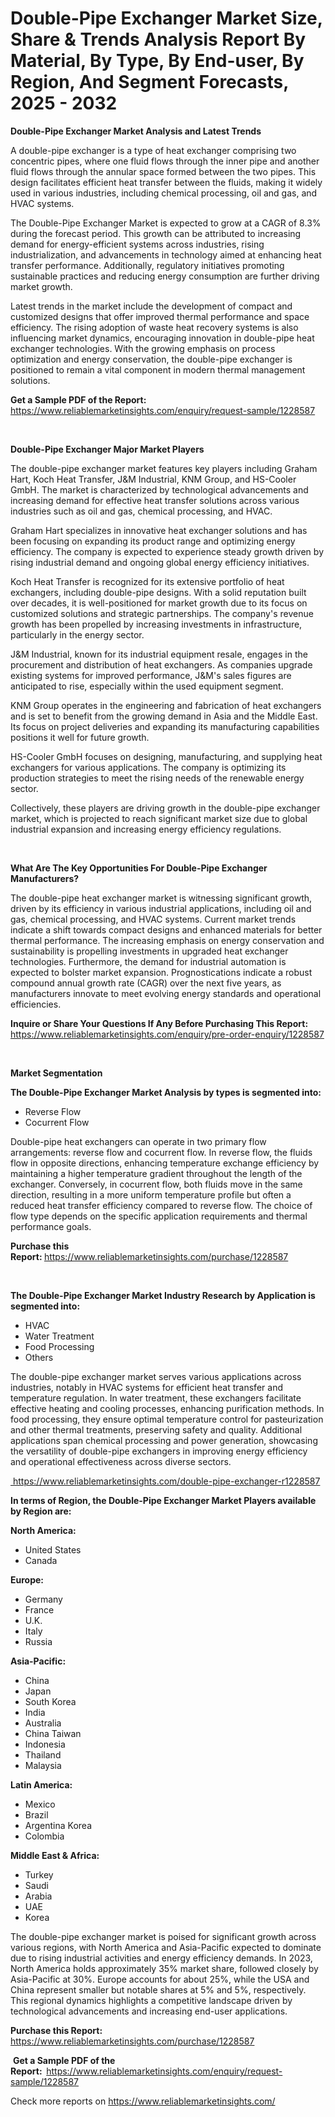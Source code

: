 <p><h1>Double-Pipe Exchanger Market Size, Share & Trends Analysis Report By Material, By Type, By End-user, By Region, And Segment Forecasts, 2025 - 2032</h1></p><p><strong>Double-Pipe Exchanger Market Analysis and Latest Trends</strong></p>
<p><p>A double-pipe exchanger is a type of heat exchanger comprising two concentric pipes, where one fluid flows through the inner pipe and another fluid flows through the annular space formed between the two pipes. This design facilitates efficient heat transfer between the fluids, making it widely used in various industries, including chemical processing, oil and gas, and HVAC systems. </p><p>The Double-Pipe Exchanger Market is expected to grow at a CAGR of 8.3% during the forecast period. This growth can be attributed to increasing demand for energy-efficient systems across industries, rising industrialization, and advancements in technology aimed at enhancing heat transfer performance. Additionally, regulatory initiatives promoting sustainable practices and reducing energy consumption are further driving market growth. </p><p>Latest trends in the market include the development of compact and customized designs that offer improved thermal performance and space efficiency. The rising adoption of waste heat recovery systems is also influencing market dynamics, encouraging innovation in double-pipe heat exchanger technologies. With the growing emphasis on process optimization and energy conservation, the double-pipe exchanger is positioned to remain a vital component in modern thermal management solutions.</p></p>
<p><strong>Get a Sample PDF of the Report:&nbsp;</strong> <a href="https://www.reliablemarketinsights.com/enquiry/request-sample/1228587?utm_campaign=2943&utm_medium=2&utm_source=Github&utm_content=ia&utm_term=12042025&utm_id=double-pipe-exchanger">https://www.reliablemarketinsights.com/enquiry/request-sample/1228587</a></p>
<p>&nbsp;</p>
<p><strong>Double-Pipe Exchanger Major Market Players</strong></p>
<p><p>The double-pipe exchanger market features key players including Graham Hart, Koch Heat Transfer, J&M Industrial, KNM Group, and HS-Cooler GmbH. The market is characterized by technological advancements and increasing demand for effective heat transfer solutions across various industries such as oil and gas, chemical processing, and HVAC.</p><p>Graham Hart specializes in innovative heat exchanger solutions and has been focusing on expanding its product range and optimizing energy efficiency. The company is expected to experience steady growth driven by rising industrial demand and ongoing global energy efficiency initiatives.</p><p>Koch Heat Transfer is recognized for its extensive portfolio of heat exchangers, including double-pipe designs. With a solid reputation built over decades, it is well-positioned for market growth due to its focus on customized solutions and strategic partnerships. The company's revenue growth has been propelled by increasing investments in infrastructure, particularly in the energy sector.</p><p>J&M Industrial, known for its industrial equipment resale, engages in the procurement and distribution of heat exchangers. As companies upgrade existing systems for improved performance, J&M's sales figures are anticipated to rise, especially within the used equipment segment.</p><p>KNM Group operates in the engineering and fabrication of heat exchangers and is set to benefit from the growing demand in Asia and the Middle East. Its focus on project deliveries and expanding its manufacturing capabilities positions it well for future growth.</p><p>HS-Cooler GmbH focuses on designing, manufacturing, and supplying heat exchangers for various applications. The company is optimizing its production strategies to meet the rising needs of the renewable energy sector.</p><p>Collectively, these players are driving growth in the double-pipe exchanger market, which is projected to reach significant market size due to global industrial expansion and increasing energy efficiency regulations.</p></p>
<p>&nbsp;</p>
<p><strong>What Are The Key Opportunities For Double-Pipe Exchanger Manufacturers?</strong></p>
<p><p>The double-pipe heat exchanger market is witnessing significant growth, driven by its efficiency in various industrial applications, including oil and gas, chemical processing, and HVAC systems. Current market trends indicate a shift towards compact designs and enhanced materials for better thermal performance. The increasing emphasis on energy conservation and sustainability is propelling investments in upgraded heat exchanger technologies. Furthermore, the demand for industrial automation is expected to bolster market expansion. Prognostications indicate a robust compound annual growth rate (CAGR) over the next five years, as manufacturers innovate to meet evolving energy standards and operational efficiencies.</p></p>
<p><strong>Inquire or Share Your Questions If Any Before Purchasing This Report:</strong> <a href="https://www.reliablemarketinsights.com/enquiry/pre-order-enquiry/1228587?utm_campaign=2943&utm_medium=2&utm_source=Github&utm_content=ia&utm_term=12042025&utm_id=double-pipe-exchanger">https://www.reliablemarketinsights.com/enquiry/pre-order-enquiry/1228587</a></p>
<p>&nbsp;</p>
<p><strong>Market Segmentation</strong></p>
<p><strong>The Double-Pipe Exchanger Market Analysis by types is segmented into:</strong></p>
<p><ul><li>Reverse Flow</li><li>Cocurrent Flow</li></ul></p>
<p><p>Double-pipe heat exchangers can operate in two primary flow arrangements: reverse flow and cocurrent flow. In reverse flow, the fluids flow in opposite directions, enhancing temperature exchange efficiency by maintaining a higher temperature gradient throughout the length of the exchanger. Conversely, in cocurrent flow, both fluids move in the same direction, resulting in a more uniform temperature profile but often a reduced heat transfer efficiency compared to reverse flow. The choice of flow type depends on the specific application requirements and thermal performance goals.</p></p>
<p><strong>Purchase this Report:&nbsp;</strong><a href="https://www.reliablemarketinsights.com/purchase/1228587?utm_campaign=2943&utm_medium=2&utm_source=Github&utm_content=ia&utm_term=12042025&utm_id=double-pipe-exchanger">https://www.reliablemarketinsights.com/purchase/1228587</a></p>
<p>&nbsp;</p>
<p><strong>The Double-Pipe Exchanger Market Industry Research by Application is segmented into:</strong></p>
<p><ul><li>HVAC</li><li>Water Treatment</li><li>Food Processing</li><li>Others</li></ul></p>
<p><p>The double-pipe exchanger market serves various applications across industries, notably in HVAC systems for efficient heat transfer and temperature regulation. In water treatment, these exchangers facilitate effective heating and cooling processes, enhancing purification methods. In food processing, they ensure optimal temperature control for pasteurization and other thermal treatments, preserving safety and quality. Additional applications span chemical processing and power generation, showcasing the versatility of double-pipe exchangers in improving energy efficiency and operational effectiveness across diverse sectors.</p></p>
<p><a href="https://www.reliablemarketinsights.com/double-pipe-exchanger-r1228587?utm_campaign=2943&utm_medium=2&utm_source=Github&utm_content=ia&utm_term=12042025&utm_id=double-pipe-exchanger">&nbsp;https://www.reliablemarketinsights.com/double-pipe-exchanger-r1228587</a></p>
<p><strong>In terms of Region, the Double-Pipe Exchanger Market Players available by Region are:</strong></p>
<p>
    <p> <strong> North America: </strong>
        <ul>
            <li>United States</li>
            <li>Canada</li>
        </ul>
        </p> 
    <p> <strong> Europe: </strong>
        <ul>
            <li>Germany</li>
            <li>France</li>
            <li>U.K.</li>
            <li>Italy</li>
            <li>Russia</li>
        </ul>
        </p> 
    <p> <strong> Asia-Pacific: </strong>
        <ul>
            <li>China</li>
            <li>Japan</li>
            <li>South Korea</li>
            <li>India</li>
            <li>Australia</li>
            <li>China Taiwan</li>
            <li>Indonesia</li>
            <li>Thailand</li>
            <li>Malaysia</li>
        </ul>
        </p> 
    <p> <strong> Latin America: </strong>
        <ul>
            <li>Mexico</li>
            <li>Brazil</li>
            <li>Argentina Korea</li>
            <li>Colombia</li>
        </ul>
        </p> 
    <p> <strong> Middle East & Africa: </strong>
        <ul>
            <li>Turkey</li>
            <li>Saudi</li>
            <li>Arabia</li>
            <li>UAE</li>
            <li>Korea</li>
        </ul>
    </p>
    </p>
<p><p>The double-pipe exchanger market is poised for significant growth across various regions, with North America and Asia-Pacific expected to dominate due to rising industrial activities and energy efficiency demands. In 2023, North America holds approximately 35% market share, followed closely by Asia-Pacific at 30%. Europe accounts for about 25%, while the USA and China represent smaller but notable shares at 5% and 5%, respectively. This regional dynamics highlights a competitive landscape driven by technological advancements and increasing end-user applications.</p></p>
<p><strong>Purchase this Report: </strong><a href="https://www.reliablemarketinsights.com/purchase/1228587?utm_campaign=2943&utm_medium=2&utm_source=Github&utm_content=ia&utm_term=12042025&utm_id=double-pipe-exchanger">https://www.reliablemarketinsights.com/purchase/1228587</a></p>
<p>&nbsp;<strong>Get a Sample PDF of the Report:&nbsp;&nbsp;</strong><a href="https://www.reliablemarketinsights.com/enquiry/request-sample/1228587?utm_campaign=2943&utm_medium=2&utm_source=Github&utm_content=ia&utm_term=12042025&utm_id=double-pipe-exchanger">https://www.reliablemarketinsights.com/enquiry/request-sample/1228587</a></p>
<p><strong></strong></p>
<p>Check more reports on <a href="https://www.reliablemarketinsights.com/?utm_campaign=2943&utm_medium=2&utm_source=Github&utm_content=ia&utm_term=12042025&utm_id=double-pipe-exchanger">https://www.reliablemarketinsights.com/</a></p>